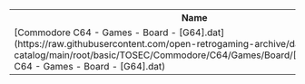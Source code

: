 <table>
<tr><th>Name</th><th>Size</th></tr>
<tr><td>
[Commodore C64 - Games - Board - [G64].dat](https://raw.githubusercontent.com/open-retrogaming-archive/dat-catalog/main/root/basic/TOSEC/Commodore/C64/Games/Board/[G64]/Commodore C64 - Games - Board - [G64].dat)
</td><td>29575</td></tr>
</table>
